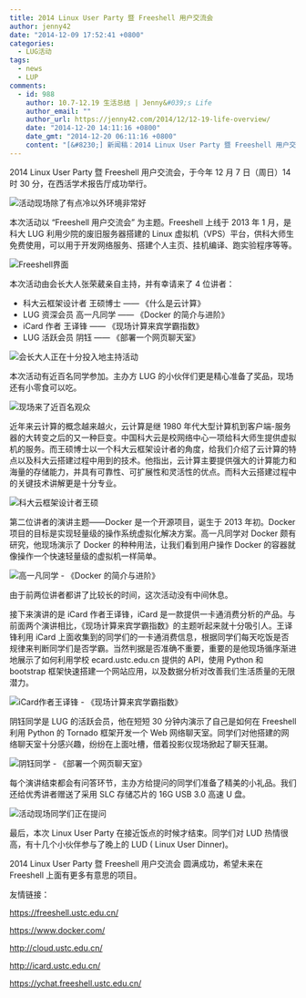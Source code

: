 ```yaml
---
title: 2014 Linux User Party 暨 Freeshell 用户交流会
author: jenny42
date: "2014-12-09 17:52:41 +0800"
categories:
  - LUG活动
tags:
  - news
  - LUP
comments:
  - id: 988
    author: 10.7-12.19 生活总结 | Jenny&#039;s Life
    author_email: ""
    author_url: https://jenny42.com/2014/12/12-19-life-overview/
    date: "2014-12-20 14:11:16 +0800"
    date_gmt: "2014-12-20 06:11:16 +0800"
    content: "[&#8230;] 新闻稿：2014 Linux User Party 暨 Freeshell 用户交流会 [&#8230;]"
---
```


2014 Linux User Party 暨 Freeshell 用户交流会，于今年 12 月 7 日（周日）14 时 30 分，在西活学术报告厅成功举行。

![活动现场除了有点冷以外环境非常好](https://ftp.lug.ustc.edu.cn/wp-content/uploads/2014/12/QQ图片20141209181138.jpg)

本次活动以 “Freeshell 用户交流会” 为主题。Freeshell 上线于 2013 年 1 月，是科大 LUG 利用少院的废旧服务器搭建的 Linux 虚拟机（VPS）平台，供科大师生免费使用，可以用于开发网络服务、搭建个人主页、挂机编译、跑实验程序等等。

![Freeshell界面](https://ftp.lug.ustc.edu.cn/wp-content/uploads/2014/12/QQ图片20141209181500.jpg)

本次活动由会长大人张荣葳亲自主持，并有幸请来了 4 位讲者：

- 科大云框架设计者 王硕博士 —— 《什么是云计算》
- LUG 资深会员 高一凡同学 —— 《Docker 的简介与进阶》
- iCard 作者 王译锋 —— 《现场计算来宾学霸指数》
- LUG 活跃会员 阴钰 —— 《部署一个网页聊天室》

![会长大人正在十分投入地主持活动](https://ftp.lug.ustc.edu.cn/wp-content/uploads/2014/12/QQ图片20141209181251.jpg)

本次活动有近百名同学参加。主办方 LUG 的小伙伴们更是精心准备了奖品，现场还有小零食可以吃。

![现场来了近百名观众](https://ftp.lug.ustc.edu.cn/wp-content/uploads/2014/12/QQ图片20141208220616.jpg)

近年来云计算的概念越来越火，云计算是继 1980 年代大型计算机到客户端-服务器的大转变之后的又一种巨变。中国科大云是校网络中心一项给科大师生提供虚拟机的服务。而王硕博士以一个科大云框架设计者的角度，给我们介绍了云计算的特点以及科大云搭建过程中用到的技术。他指出，云计算主要提供强大的计算能力和海量的存储能力，并具有可靠性、可扩展性和灵活性的优点。而科大云搭建过程中的关键技术讲解更是十分专业。

![科大云框架设计者王硕](https://ftp.lug.ustc.edu.cn/wp-content/uploads/2014/12/QQ图片20141209182018.jpg)

第二位讲者的演讲主题——Docker 是一个开源项目，诞生于 2013 年初。Docker 项目的目标是实现轻量级的操作系统虚拟化解决方案。高一凡同学对 Docker 颇有研究，他现场演示了 Docker 的种种用法，让我们看到用户操作 Docker 的容器就像操作一个快速轻量级的虚拟机一样简单。

![高一凡同学 - 《Docker 的简介与进阶》](https://ftp.lug.ustc.edu.cn/wp-content/uploads/2014/12/QQ图片20141209182044.jpg)

由于前两位讲者都讲了比较长的时间，这次活动没有中间休息。

接下来演讲的是 iCard 作者王译锋，iCard 是一款提供一卡通消费分析的产品。与前面两个演讲相比，《现场计算来宾学霸指数》的主题听起来就十分吸引人。王译锋利用 iCard 上面收集到的同学们的一卡通消费信息，根据同学们每天吃饭是否规律来判断同学们是否学霸。当然判据是否准确不重要，重要的是他现场循序渐进地展示了如何利用学校 ecard.ustc.edu.cn 提供的 API，使用 Python 和 bootstrap 框架快速搭建一个网站应用，以及数据分析对改善我们生活质量的无限潜力。

![iCard作者王译锋 - 《现场计算来宾学霸指数》](https://ftp.lug.ustc.edu.cn/wp-content/uploads/2014/12/QQ图片20141209182106.jpg)

阴钰同学是 LUG 的活跃会员，他在短短 30 分钟内演示了自己是如何在 Freeshell 利用 Python 的 Tornado 框架开发一个 Web 网络聊天室。同学们对他搭建的网络聊天室十分感兴趣，纷纷在上面吐槽，借着投影仪现场掀起了聊天狂潮。

![阴钰同学 - 《部署一个网页聊天室》](https://ftp.lug.ustc.edu.cn/wp-content/uploads/2014/12/4-e1418120638556.jpg)

每个演讲结束都会有问答环节，主办方给提问的同学们准备了精美的小礼品。我们还给优秀讲者赠送了采用 SLC 存储芯片的 16G USB 3.0 高速 U 盘。

![活动现场同学们正在提问](https://ftp.lug.ustc.edu.cn/wp-content/uploads/2014/12/QQ图片20141209183242.jpg)

最后，本次 Linux User Party 在接近饭点的时候才结束。同学们对 LUD 热情很高，有十几个小伙伴参与了晚上的 LUD ( Linux User Dinner)。

2014 Linux User Party 暨 Freeshell 用户交流会 圆满成功，希望未来在 Freeshell 上面有更多有意思的项目。

友情链接：

https://freeshell.ustc.edu.cn/

https://www.docker.com/

http://cloud.ustc.edu.cn/

http://icard.ustc.edu.cn/

https://ychat.freeshell.ustc.edu.cn/
